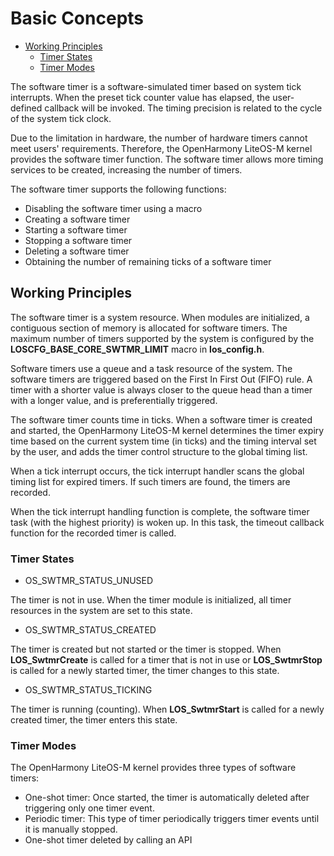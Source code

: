 # Basic Concepts<a name="EN-US_TOPIC_0000001124074751"></a>

-   [Working Principles](#section070665816719)
    -   [Timer States](#section115453813506)
    -   [Timer Modes](#section137521353175010)


The software timer is a software-simulated timer based on system tick interrupts. When the preset tick counter value has elapsed, the user-defined callback will be invoked. The timing precision is related to the cycle of the system tick clock.

Due to the limitation in hardware, the number of hardware timers cannot meet users' requirements. Therefore, the OpenHarmony LiteOS-M kernel provides the software timer function. The software timer allows more timing services to be created, increasing the number of timers.

The software timer supports the following functions:

-   Disabling the software timer using a macro
-   Creating a software timer
-   Starting a software timer
-   Stopping a software timer
-   Deleting a software timer
-   Obtaining the number of remaining ticks of a software timer

## Working Principles<a name="section070665816719"></a>

The software timer is a system resource. When modules are initialized, a contiguous section of memory is allocated for software timers. The maximum number of timers supported by the system is configured by the  **LOSCFG\_BASE\_CORE\_SWTMR\_LIMIT**  macro in  **los\_config.h**.

Software timers use a queue and a task resource of the system. The software timers are triggered based on the First In First Out \(FIFO\) rule. A timer with a shorter value is always closer to the queue head than a timer with a longer value, and is preferentially triggered.

The software timer counts time in ticks. When a software timer is created and started, the OpenHarmony LiteOS-M kernel determines the timer expiry time based on the current system time \(in ticks\) and the timing interval set by the user, and adds the timer control structure to the global timing list.

When a tick interrupt occurs, the tick interrupt handler scans the global timing list for expired timers. If such timers are found, the timers are recorded.

When the tick interrupt handling function is complete, the software timer task \(with the highest priority\) is woken up. In this task, the timeout callback function for the recorded timer is called.

### Timer States<a name="section115453813506"></a>

-   OS\_SWTMR\_STATUS\_UNUSED

The timer is not in use. When the timer module is initialized, all timer resources in the system are set to this state.

-   OS\_SWTMR\_STATUS\_CREATED

The timer is created but not started or the timer is stopped. When  **LOS\_SwtmrCreate**  is called for a timer that is not in use or  **LOS\_SwtmrStop**  is called for a newly started timer, the timer changes to this state.

-   OS\_SWTMR\_STATUS\_TICKING

The timer is running \(counting\). When  **LOS\_SwtmrStart**  is called for a newly created timer, the timer enters this state.

### Timer Modes<a name="section137521353175010"></a>

The OpenHarmony LiteOS-M kernel provides three types of software timers:

-   One-shot timer: Once started, the timer is automatically deleted after triggering only one timer event.
-   Periodic timer: This type of timer periodically triggers timer events until it is manually stopped.
-   One-shot timer deleted by calling an API

